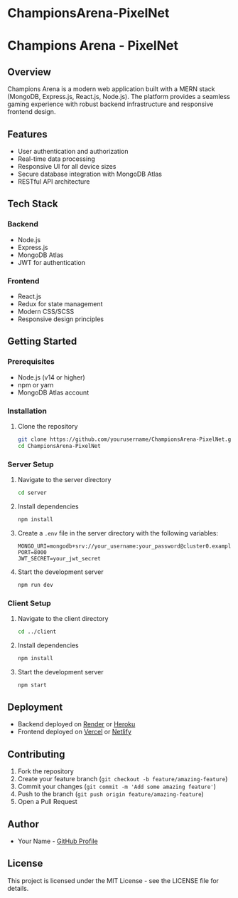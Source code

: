 # ChampionsArena-PixelNet
# Champions Arena - PixelNet

## Overview
Champions Arena is a modern web application built with a MERN stack (MongoDB, Express.js, React.js, Node.js). The platform provides a seamless gaming experience with robust backend infrastructure and responsive frontend design.

## Features
- User authentication and authorization
- Real-time data processing
- Responsive UI for all device sizes
- Secure database integration with MongoDB Atlas
- RESTful API architecture

## Tech Stack
### Backend
- Node.js
- Express.js
- MongoDB Atlas
- JWT for authentication

### Frontend
- React.js
- Redux for state management
- Modern CSS/SCSS
- Responsive design principles

## Getting Started

### Prerequisites
- Node.js (v14 or higher)
- npm or yarn
- MongoDB Atlas account

### Installation

1. Clone the repository
   ```bash
   git clone https://github.com/yourusername/ChampionsArena-PixelNet.git
   cd ChampionsArena-PixelNet
   ```

### Server Setup
1. Navigate to the server directory
   ```bash
   cd server
   ```

2. Install dependencies
   ```bash
   npm install
   ```

3. Create a `.env` file in the server directory with the following variables:
   ```
   MONGO_URI=mongodb+srv://your_username:your_password@cluster0.example.mongodb.net
   PORT=8000
   JWT_SECRET=your_jwt_secret
   ```

4. Start the development server
   ```bash
   npm run dev
   ```

### Client Setup
1. Navigate to the client directory
   ```bash
   cd ../client
   ```

2. Install dependencies
   ```bash
   npm install
   ```

3. Start the development server
   ```bash
   npm start
   ```

## Deployment
- Backend deployed on [Render](https://render.com) or [Heroku](https://heroku.com)
- Frontend deployed on [Vercel](https://vercel.com) or [Netlify](https://netlify.com)

## Contributing
1. Fork the repository
2. Create your feature branch (`git checkout -b feature/amazing-feature`)
3. Commit your changes (`git commit -m 'Add some amazing feature'`)
4. Push to the branch (`git push origin feature/amazing-feature`)
5. Open a Pull Request

## Author
- Your Name - [GitHub Profile](https://github.com/AdarshCodeRealm)

## License
This project is licensed under the MIT License - see the LICENSE file for details.


